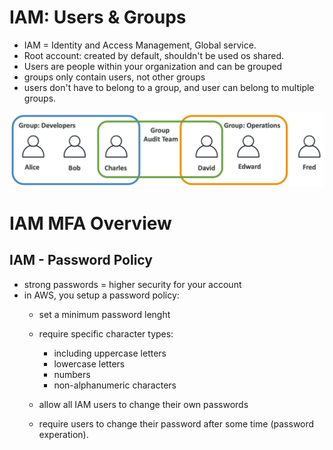 # IAM: Users & Groups
- IAM = Identity and Access Management, Global service.
- Root account: created by default, shouldn't be used os shared.
- Users are people within your organization and can be grouped
- groups only contain users, not other groups
- users don't have to belong to a group, and user can belong to multiple groups.

![aws](https://github.com/amaurybsouza/aws-solutions-architect-associate/blob/main/images/aws1.png)

# IAM MFA Overview

## IAM - Password Policy
- strong passwords = higher security for your account
- in AWS, you setup a password policy:
  - set a minimum password lenght
  - require specific character types:
    - including uppercase letters
    - lowercase letters
    - numbers
    - non-alphanumeric characters

  - allow all IAM users to change their own passwords
  - require users to change their password after some time (password experation).